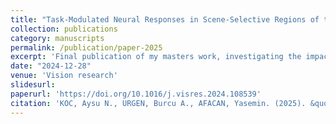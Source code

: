 ```yaml
---
title: "Task-Modulated Neural Responses in Scene-Selective Regions of the Human Brain"
collection: publications
category: manuscripts
permalink: /publication/paper-2025
excerpt: 'Final publication of my masters work, investigating the impact of task on scene perception'
date: "2024-12-28"
venue: 'Vision research'
slidesurl:
paperurl: 'https://doi.org/10.1016/j.visres.2024.108539'
citation: 'KOC, Aysu N., URGEN, Burcu A., AFACAN, Yasemin. (2025). &quot;Task-Modulated Neural Responses in Scene-Selective Regions of the Human Brain.&quot; <i>Vision Research</i>. 227.'
---
```

